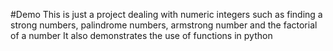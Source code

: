 #Demo
This is just a project dealing with numeric integers such as finding a strong numbers, palindrome numbers, armstrong number and the factorial of a number
It also demonstrates the use of functions in python

